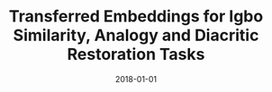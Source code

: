---
title: "Transferred Embeddings for Igbo Similarity, Analogy and Diacritic Restoration Tasks"
collection: publications
permalink: /publication/2018-01-01-onyenwe2018transferred
date: 2018-01-01
venue: 'COLING 2018'
citation: 'Ezeani, Ignatius, Hepple, Mark, Ikechukwu, Onyenwe, Chioma, Enemuo (2018), Transferred Embeddings for Igbo Similarity, Analogy and Diacritic Restoration Tasks'
---